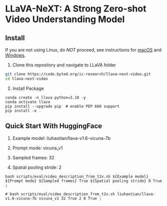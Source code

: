 # LLaVA-NeXT: A Strong Zero-shot Video Understanding Model 

## Install

If you are not using Linux, do *NOT* proceed, see instructions for [macOS](https://github.com/haotian-liu/LLaVA/blob/main/docs/macOS.md) and [Windows](https://github.com/haotian-liu/LLaVA/blob/main/docs/Windows.md).

1. Clone this repository and navigate to LLaVA folder
```bash
git clone https://code.byted.org/ic-research/llava-next-video.git
cd llava-next-video
```

2. Install Package
```Shell
conda create -n llava python=3.10 -y
conda activate llava
pip install --upgrade pip  # enable PEP 660 support
pip install -e .
```

## Quick Start With HuggingFace

1. Example model: liuhaotian/llava-v1.6-vicuna-7b

2. Prompt mode: vicuna_v1

3. Sampled frames: 32

4. Spatial pooling stride: 2


```Shell
bash scripts/eval/video_description_from_t2v.sh ${Example model} ${Prompt mode} ${Sampled frames} True ${Spatial pooling stride} 8 True ;

# bash scripts/eval/video_description_from_t2v.sh liuhaotian/llava-v1.6-vicuna-7b vicuna_v1 32 True 2 8 True ;
```


